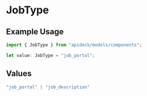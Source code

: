 # JobType

## Example Usage

```typescript
import { JobType } from "apideck/models/components";

let value: JobType = "job_portal";
```

## Values

```typescript
"job_portal" | "job_description"
```
